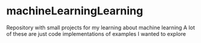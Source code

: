 # machineLearningLearning
Repository with small projects for my learning about machine learning
A lot of these are just code implementations of examples I wanted to explore
